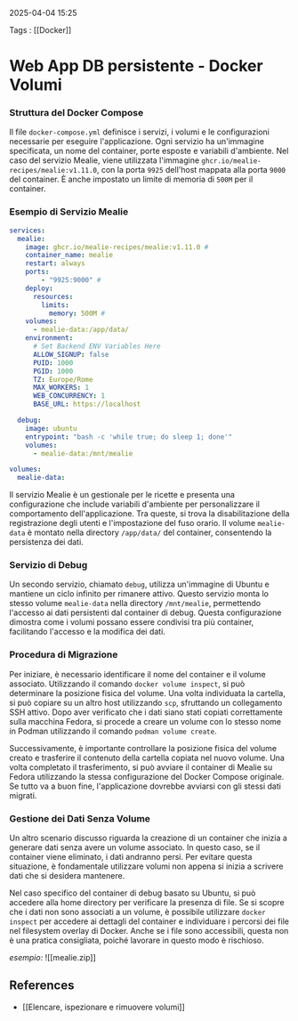 2025-04-04 15:25

Tags : [[Docker]]

# Web App DB persistente -  Docker Volumi

### Struttura del Docker Compose

Il file `docker-compose.yml` definisce i servizi, i volumi e le configurazioni necessarie per eseguire l'applicazione. Ogni servizio ha un'immagine specificata, un nome del container, porte esposte e variabili d'ambiente. Nel caso del servizio Mealie, viene utilizzata l'immagine `ghcr.io/mealie-recipes/mealie:v1.11.0`, con la porta `9925` dell'host mappata alla porta `9000` del container. È anche impostato un limite di memoria di `500M` per il container.

### Esempio di Servizio Mealie

```YAML
services:
  mealie:
    image: ghcr.io/mealie-recipes/mealie:v1.11.0 # 
    container_name: mealie
    restart: always
    ports:
        - "9925:9000" # 
    deploy:
      resources:
        limits:
          memory: 500M # 
    volumes:
      - mealie-data:/app/data/
    environment:
      # Set Backend ENV Variables Here
      ALLOW_SIGNUP: false
      PUID: 1000
      PGID: 1000
      TZ: Europe/Rome
      MAX_WORKERS: 1
      WEB_CONCURRENCY: 1
      BASE_URL: https://localhost

  debug:
    image: ubuntu
    entrypoint: "bash -c 'while true; do sleep 1; done'"
    volumes:
      - mealie-data:/mnt/mealie

volumes:
  mealie-data:
```

Il servizio Mealie è un gestionale per le ricette e presenta una configurazione che include variabili d'ambiente per personalizzare il comportamento dell'applicazione. Tra queste, si trova la disabilitazione della registrazione degli utenti e l'impostazione del fuso orario. Il volume `mealie-data` è montato nella directory `/app/data/` del container, consentendo la persistenza dei dati.

### Servizio di Debug

Un secondo servizio, chiamato `debug`, utilizza un'immagine di Ubuntu e mantiene un ciclo infinito per rimanere attivo. Questo servizio monta lo stesso volume `mealie-data` nella directory `/mnt/mealie`, permettendo l'accesso ai dati persistenti dal container di debug. Questa configurazione dimostra come i volumi possano essere condivisi tra più container, facilitando l'accesso e la modifica dei dati.

### Procedura di Migrazione

Per iniziare, è necessario identificare il nome del container e il volume associato. Utilizzando il comando `docker volume inspect`, si può determinare la posizione fisica del volume. Una volta individuata la cartella, si può copiare su un altro host utilizzando `scp`, sfruttando un collegamento SSH attivo. Dopo aver verificato che i dati siano stati copiati correttamente sulla macchina Fedora, si procede a creare un volume con lo stesso nome in Podman utilizzando il comando `podman volume create`.

Successivamente, è importante controllare la posizione fisica del volume creato e trasferire il contenuto della cartella copiata nel nuovo volume. Una volta completato il trasferimento, si può avviare il container di Mealie su Fedora utilizzando la stessa configurazione del Docker Compose originale. Se tutto va a buon fine, l'applicazione dovrebbe avviarsi con gli stessi dati migrati.

### Gestione dei Dati Senza Volume

Un altro scenario discusso riguarda la creazione di un container che inizia a generare dati senza avere un volume associato. In questo caso, se il container viene eliminato, i dati andranno persi. Per evitare questa situazione, è fondamentale utilizzare volumi non appena si inizia a scrivere dati che si desidera mantenere.

Nel caso specifico del container di debug basato su Ubuntu, si può accedere alla home directory per verificare la presenza di file. Se si scopre che i dati non sono associati a un volume, è possibile utilizzare `docker inspect` per accedere ai dettagli del container e individuare i percorsi dei file nel filesystem overlay di Docker. Anche se i file sono accessibili, questa non è una pratica consigliata, poiché lavorare in questo modo è rischioso.

*esempio:*
![[mealie.zip]]
## References

- [[Elencare, ispezionare e rimuovere volumi]]